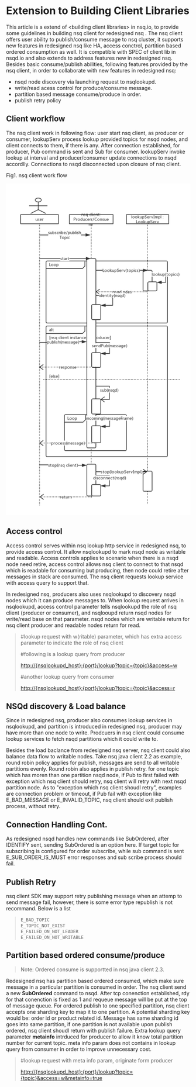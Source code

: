 # Extension to Building Client Libraries

This article is a extend of &lt;building client libraries&gt; in nsq.io, to provide some guidelines in building nsq client for redesigned nsq . The nsq client offers user ability to publish/consume message to nsq cluster,  it supports new features in redesigned nsq like HA, access conctrol, partition based ordered consumption as well. It is compatible with SPEC of client lib in nsqd.io and also extends to address features new in redesigned nsq.  Besides basic consume/publish abilities, following features provided by the nsq client, in order to collaborate with new features in redesigned nsq:

* nsqd node discovery via launching request to nsqlookupd. 
* write/read acess control for produce/consume message. 
* partition based message consume/produce in order.
* publish retry policy

## Client workflow

The nsq client work in following flow: user start nsq client, as producer or consumer, lookupServ process lookup provided topics for nsqd nodes, and client connects to them, if there is any. After connection established, for producer, Pub command is sent and  Sub for consumer. lookupServ invoke lookup at interval and producer/consumer update connections to nsqd accordlly. Connections to nsqd disconnected upon closure of nsq client.

Fig1. nsq client work flow

![nsq-client-workflow](resources/nsq-client-overview/nsq-client-wf.png)

## Access control

Access control serves within nsq lookup http service in redesigned nsq, to provide access control. It allow nsqlookupd to mark nsqd node as writable and readable.  Access controls applies to scenario when there is a nsqd node need retire, access control allows nsq client to connect to that nsqd which is readable for consuming but producing, then node could retire after messages in stack are consumed. The nsq client requests lookup service with access query to support that.

In redesigned nsq, producers also uses nsqlookupd to discovery nsqd nodes which it can produce messages to. When lookup request arrives in nsqlookupd, access control parameter tells nsqlookupd the role of nsq client \(producer or consumer\), and nsqlooupd return nsqd nodes for write/read base on that parameter. nsqd nodes which are writable return for nsq client producer and readable nodes return for read.

> \#lookup request with w\(ritable\) parameter, which has extra access parameter to indicate the role of nsq client
>
> \#following is a lookup query from producer
>
> [http://{nsqlookupd\_host}:{port}/lookup?topic={topic}&access=w](http://{nsqlookupd_host}:{port}/lookup?topic={topic}&access=w)
>
> \#another lookup query from consumer
>
> [http://{nsqlookupd\_host}:{port}/lookup?topic={topic}&access=r](http://{nsqlookupd_host}:{port}/lookup?topic={topic}&access=r)

## NSQd discovery & Load balance

Since in redesigned nsq, producer also consumes lookup services in nsqlookupd, and partition is introduced in redesigned nsq, producer may have more than one node to write. Prodcuers in nsq client could consume lookup services to fetch nsqd partitions which it could write to.

Besides the load baclance from redesigned nsq server, nsq client could also balance data flow to writable nodes. Take nsq java client 2.2 as example, round robin  policy applies for publish, messages are send to all writable partitions evenly. Round robin also applies in publish retry. for one topic which has moren than one partition nsqd node, if Pub to first failed with exception which nsq client should retry, nsq client will retry with next nsqd partition node. As to "exception which nsq client shoudl retry",  examples are connection problem or timeout, if Pub fail with exception like E\_BAD\_MESSAGE or E\_INVALID\_TOPIC, nsq client should exit publish process, without retry.

## Connection Handling Cont.

As redesigned nsqd handles new commands like SubOrdered, after IDENTIFY sent,  sending SubOrdered is an option here.  If target topic for subscribing is configured for order subscribe, while sub command is sent E\_SUB\_ORDER\_IS\_MUST error responses and sub scribe process should fail.

## Publish Retry

nsq client SDK may support retry publishing message when an attemp to send message fail, however, there is some error type republish is not recommand. Below is a list

> ```
> E_BAD_TOPIC
> E_TOPIC_NOT_EXIST
> E_FAILED_ON_NOT_LEADER
> E_FAILED_ON_NOT_WRITABLE
> ```

## Partition based ordered consume/produce

> Note: Ordered consume is supportted in nsq java client 2.3.

Redesigned nsq has partition based ordered consumed, which make sure message in a particular partition is consumed in order. The nsq client send a new **SubOrdered** command to nsqd. After tcp conenction established, rdy for that conenction is fixed as 1 and requeue message will be put at the top of message queue. For ordered publish to one specified partition, nsq client accepts one sharding key to map it to one partition. A potential sharding key would be: order id or product related id. Message has same sharding id goes into same partition, if one partition is not available upon publish ordered, nsq client shoudl return with publish failure. Extra lookup query parameter **metainfo** intrduced for producer to allow it know total partition number for current topic. meta info param does not contains in lookup query from consumer in order to improve unnecessary cost.

> \#lookup request with meta info param, originate form producer
>
> [http://{nsqlookupd\_host}:{port}/lookup?topic={topic}&access=w&metainfo=true](http://{nsqlookupd_host}:{port}/lookup?topic={topic}&access=w&metainfo=true)
